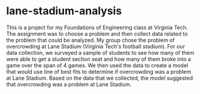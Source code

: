 # lane-stadium-analysis
This is a project for my Foundations of Engineering class at Virginia Tech. The assignment was to choose a problem and then collect data related to the problem that could be analyzed. My group chose the problem of overcrowding at Lane Stadium (Virginia Tech's football stadium). For our data collection, we surveyed a sample of students to see how many of them were able to get a student section seat and how many of them broke into a game over the span of 4 games. We then used the data to create a model that would use line of best fits to determine if overcrowding was a problem at Lane Stadium. Based on the data that we collected, the model suggested that overcrowding was a problem at Lane Stadium.
